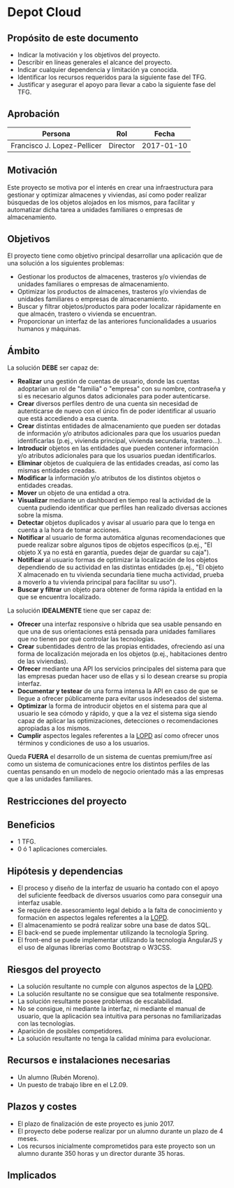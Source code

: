# Depot Cloud

## Propósito de este documento

* Indicar la motivación y los objetivos del proyecto.
* Describir en líneas generales el alcance del proyecto.
* Indicar cualquier dependencia y limitación ya conocida.
* Identificar los recursos requeridos para la siguiente fase del TFG.
* Justificar y asegurar el apoyo para llevar a cabo la siguiente fase del TFG.

## Aprobación

| Persona | Rol | Fecha |
|---------|-----|-------|
| Francisco J. Lopez-Pellicer | Director | 2017-01-10

## Motivación

Este proyecto se motiva por el interés en crear una infraestructura para gestionar 
y optimizar almacenes y viviendas, así como poder realizar búsquedas de los objetos alojados 
en los mismos, para facilitar y automatizar dicha tarea a unidades familiares o 
empresas de almacenamiento. 
 
## Objetivos

El proyecto tiene como objetivo principal desarrollar una aplicación que de una
solución a los siguientes problemas:

 - Gestionar los productos de almacenes, trasteros y/o viviendas de unidades familiares
 o empresas de almacenamiento.
 - Optimizar los productos de almacenes, trasteros y/o viviendas de unidades familiares
 o empresas de almacenamiento.
 - Buscar y filtrar objetos/productos para poder localizar rápidamente en que almacén, trastero
 o vivienda se encuentran.
- Proporcionar un interfaz de las anteriores funcionalidades a usuarios humanos y máquinas.

## Ámbito

La solución **DEBE** ser capaz de:

- **Realizar** una gestión de cuentas de usuario, donde las cuentas adoptarían 
un rol de "familia" o "empresa" con su nombre, contraseña y si es necesario algunos 
datos adicionales para poder autenticarse.
- **Crear** diversos perfiles dentro de una cuenta sin necesidad de autenticarse de nuevo
con el único fin de poder identificar al usuario que está accediendo a esa cuenta.
- **Crear** distintas entidades de almacenamiento que pueden ser dotadas de información
y/o atributos adicionales para que los usuarios puedan identificarlas (p.ej., vivienda principal, 
vivienda secundaria, trastero...).
- **Introducir** objetos en las entidades que pueden contener información y/o atributos adicionales
para que los usuarios puedan identificarlos.
- **Eliminar** objetos de cualquiera de las entidades creadas, así como las mismas
entidades creadas.
- **Modificar** la información y/o atributos de los distintos objetos o entidades creadas.
- **Mover** un objeto de una entidad a otra.
- **Visualizar** mediante un dashboard en tiempo real la actividad de la cuenta pudiendo
identificar que perfiles han realizado diversas acciones sobre la misma.
- **Detectar** objetos duplicados y avisar al usuario para que lo tenga en cuenta
a la hora de tomar acciones.
- **Notificar** al usuario de forma automática algunas recomendaciones que puede
realizar sobre algunos tipos de objetos específicos (p.ej., "El objeto X ya no está en garantía,
puedes dejar de guardar su caja").
- **Notificar** al usuario formas de optimizar la localización de los objetos 
dependiendo de su actividad en las distintas entidades (p.ej., "El objeto X almacenado
en tu vivienda secundaria tiene mucha actividad, prueba a moverlo a tu vivienda
principal para facilitar su uso").
- **Buscar y filtrar** un objeto para obtener de forma rápida la entidad en la que se 
encuentra localizado.

La solución **IDEALMENTE** tiene que ser capaz de:

- **Ofrecer** una interfaz responsive o híbrida que sea usable pensando en que una
de sus orientaciones está pensada para unidades familiares que no tienen por qué controlar las tecnologías.
- **Crear** subentidades dentro de las propias entidades, ofreciendo así una forma
de localización mejorada en los objetos (p.ej., habitaciones dentro de las viviendas).
- **Ofrecer** mediante una API los servicios principales del sistema para que las empresas
puedan hacer uso de ellas y si lo desean crearse su propia interfaz.
- **Documentar y testear** de una forma intensa la API en caso de que se llegue a ofrecer
públicamente para evitar usos indeseados del sistema.
- **Optimizar** la forma de introducir objetos en el sistema para que al usuario le sea cómodo
y rápido, y que a la vez el sistema siga siendo capaz de aplicar las optimizaciones, detecciones
o recomendaciones apropiadas a los mismos.
- **Cumplir** aspectos legales referentes a la [LOPD](https://www.boe.es/buscar/act.php?id=BOE-A-1999-23750)
así como ofrecer unos términos y condiciones de uso a los usuarios.

Queda **FUERA** el desarrollo de un sistema de cuentas premium/free así como un sistema
de comunicaciones entre los distintos perfiles de las cuentas pensando en un modelo de negocio
orientado más a las empresas que a las unidades familiares.

## Restricciones del proyecto


 
## Beneficios

* 1 TFG.
* 0 ó 1 aplicaciones comerciales.

## Hipótesis y dependencias

- El proceso y diseño de la interfaz de usuario ha contado con el apoyo del suficiente
feedback de diversos usuarios como para conseguir una interfaz usable.
- Se requiere de asesoramiento legal debido a la falta de conocimiento y formación 
en aspectos legales referentes a la [LOPD](https://www.boe.es/buscar/act.php?id=BOE-A-1999-23750).
- El almacenamiento se podrá realizar sobre una base de datos SQL. 
- El back-end se puede implementar utilizando la tecnología Spring. 
- El front-end  se puede implementar utilizando la tecnología AngularJS y el uso
de algunas librerías como Bootstrap o W3CSS.

## Riesgos del proyecto

- La solución resultante no cumple con algunos aspectos de  la [LOPD](https://www.boe.es/buscar/act.php?id=BOE-A-1999-23750).
- La solución resultante no se consigue que sea totalmente responsive.
- La solución resultante posee problemas de escalabilidad.
- No se consigue, ni mediante la interfaz, ni mediante el manual de usuario, que la 
aplicación sea intuitiva para personas no familiarizadas con las tecnologías.
- Aparición de posibles competidores.
- La solución resultante no tenga la calidad mínima para evolucionar.

## Recursos e instalaciones necesarias

* Un alumno (Rubén Moreno).
* Un puesto de trabajo libre en el L2.09.

## Plazos y costes

* El plazo de finalización de este proyecto es junio 2017.
* El proyecto debe poderse realizar por un alumno durante un plazo de 4 meses.
* Los recursos inicialmente comprometidos para este proyecto son un alumno durante 350 horas y un director durante 
35 horas.

## Implicados
